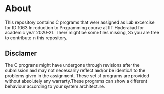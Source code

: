 # About

This repository contains C programs that were assigned as Lab excercise for ID 1063 Introduction to Programming course at IIT Hyderabad for academic year 2020-21.
There might be some files missing, So you are free to contribute in this repository. 

## Disclamer

The C programs might have undergone through revisions after the submission and may not necessarily reflect and/or be identical to the problems given in the assignment. These set of programs are provided without absolutely any warranty.These programs can show a different behaviour according to your system architecture.

